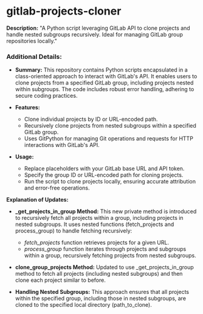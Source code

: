 # gitlab-projects-cloner
**Description:** 
"A Python script leveraging GitLab API to clone projects and handle nested subgroups recursively. Ideal for managing GitLab group repositories locally."

### Additional Details:
- **Summary:** This repository contains Python scripts encapsulated in a class-oriented approach to interact with GitLab's API. It enables users to clone projects from a specified GitLab group, including projects nested within subgroups. The code includes robust error handling, adhering to secure coding practices.
  
- **Features:**
  - Clone individual projects by ID or URL-encoded path.
  - Recursively clone projects from nested subgroups within a specified GitLab group.
  - Uses GitPython for managing Git operations and requests for HTTP interactions with GitLab's API.
  
- **Usage:** 
  - Replace placeholders with your GitLab base URL and API token.
  - Specify the group ID or URL-encoded path for cloning projects.
  - Run the script to clone projects locally, ensuring accurate attribution and error-free operations.

**Explanation of Updates:**
- **_get_projects_in_group Method:** This new private method is introduced to recursively fetch all projects within a group, including projects in nested subgroups. It uses nested functions (fetch_projects and process_group) to handle fetching recursively:
  - *fetch_projects* function retrieves projects for a given URL.
  - *process_group* function iterates through projects and subgroups within a group, recursively fetching projects from nested subgroups.

- **clone_group_projects Method:** Updated to use _get_projects_in_group method to fetch all projects (including nested subgroups) and then clone each project similar to before.

- **Handling Nested Subgroups:** This approach ensures that all projects within the specified group, including those in nested subgroups, are cloned to the specified local directory (path_to_clone).
